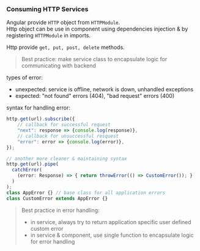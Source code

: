 ### Consuming HTTP Services
Angular provide `HTTP` object from `HTTPModule`.        
Http object can be use in component using dependencies injection & by registering `HTTPModule` in imports.
    
Http provide `get, put, post, delete`  methods.

>Best practice: make service class to encapsulate logic for communicating with backend  

types of error:
- unexpected: service is offline, network is down, unhandled exceptions
- expected: "not found" errors (404), "bad request" errors (400)
         
syntax for handling error:
```typescript
http.get(url).subscribe({
	// callback for successful request
	"next": response => {console.log(response)},
	// callback for unsuccessful resquest
	"error": error => {console.log(error)},
});

// another more cleaner & maintaining syntax
http.get(url).pipe(
  catchError(
    (error: Response) => { return throwError(() => CustomError()); }
  )
);
class AppError {} // base class for all application errors
class CustomError extends AppError {}
```

>Best practice in error handling: 
> - in service, always try to return application specific user defined custom error 
> - in service & component, use single function to encapsulate logic for error handling
